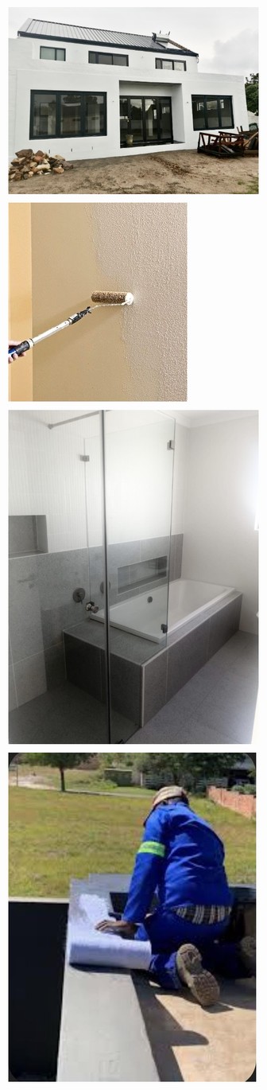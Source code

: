 ![painting](https://raw.githubusercontent.com/najmajinow/Eazy-Q-Solution/main/painting.jpg.jpg)


![skimming](https://raw.githubusercontent.com/najmajinow/Eazy-Q-Solution/main/skimming.JPG)

![Tilling](https://raw.githubusercontent.com/najmajinow/Eazy-Q-Solution/main/Tilling.jpg)

![water proofing jpg](https://raw.githubusercontent.com/najmajinow/Eazy-Q-Solution/main/water%20proofing.jpg.jpg)
